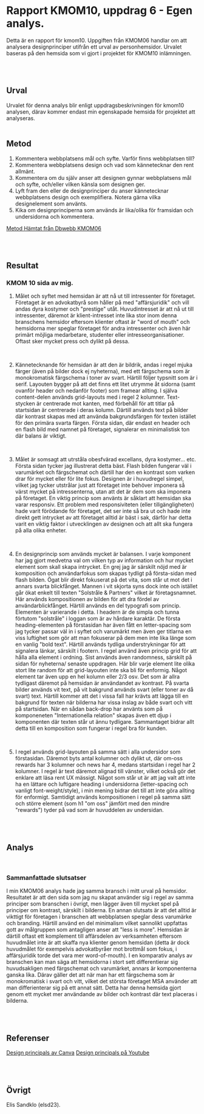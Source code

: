 # Rapport KMOM10, uppdrag 6 - Egen analys.

Detta är en rapport för kmom10. Uppgiften från KMOM06 handlar om att analysera designprinciper utifrån ett urval av personhemsidor. Urvalet baseras på den hemsida som vi gjort i projektet för KMOM10 inlämningen.

<br>
<br>

## Urval
Urvalet för denna analys blir enligt uppdragsbeskrivningen för kmom10 analysen, därav kommer endast min egenskapade hemsida för projektet att analyseras.
<br>
<br>

## Metod

1) Kommentera webbplatsens mål och syfte. Varför finns webbplatsen till?
2) Kommentera webbplatsens design och vad som kännetecknar den rent allmänt.
3) Kommentera om du själv anser att designen gynnar webbplatsens mål och syfte, och/eller vilken känsla som designen ger.
4) Lyft fram den eller de designprinciper du anser kännetecknar webbplatsens design och exemplifiera. Notera gärna vilka designelement som använts.
5) Kika om designprinciperna som används är lika/olika för framsidan och undersidorna och kommentera.

[Metod Hämtat från Dbwebb KMOM06](https://dbwebb.se/uppgift/utvardera-webbplatsers-designprinciper-v2)

<br>
<br>

## Resultat

### KMOM 10 sida av mig.

1) Målet och syftet med hemsidan är att nå ut till intressenter för företaget. Företaget är en advokatbyrå som håller på med "affärsjuridik" och vill andas dyra kostymer och "prestige" utåt. Huvudintresset är att nå ut till intressenter, däremot är klient-intresset inte lika stor inom denna branschens hemsidor eftersom klienter oftast är "word of mouth" och hemsidorna mer speglar företaget för andra intressenter och även här primärt möjliga medarbetare, studenter eller intresseorganisationer. Oftast sker mycket press och dylikt på dessa.

<br>

2) Kännetecknande för hemsidan är att den är bildrik, andas i regel mjuka färger (även på bilder dock ej nyheterna), med ett färgschema som är monokromatisk färgschema i toner av svart. Härtill följer typsnitt som är i serif. Layouten bygger på att det finns ett litet utrymme åt sidorna (samt ovanför header och nedanför footer) som framear allting. I själva content-delen används grid-layouts med i regel 2 kolumner. Text-stycken är centrerade mot kanten, med förbehåll för att titlar på startsidan är centrerade i deras kolumn. Därtill används text på bilder där kontrast skapas med att använda bakgrundsfärgen för texten istället för den primära svarta färgen. Första sidan, där endast en header och en flash bild med namnet på företaget, signalerar en minimalistisk ton där balans är viktigt.

<br>

3) Målet är somsagt att utrståla obesfvärad excellans, dyra kostymer... etc. Första sidan tycker jag illustrerat detta bäst. Flash bilden fungerar väl i varumärket och färgschemat och därtill har den en kontrast som varken drar för mycket eller för lite fokus. Designen är i huvudregel simpel, vilket jag tycker utstrålar just att företaget inte behöver imponera så värst mycket på intressenterna, utan att det är dem som ska imponera på företaget. En viktig princip som använts är såklart att hemsidan ska varar responsiv. Ett problem med responsiviteten (eller tillgängligheten) hade varit förödande för företaget, det ser inte så bra ut och hade inte direkt gett intrycket av att företaget alltid är bäst i sak, därför har detta varit en viktig faktor i utvecklingen av designen och att allt ska fungera på alla olika enheter.

<br>

4) En designprincip som används mycket är balansen. I varje komponent har jag gjort medvetna val om vilken typ av information och hur mycket element som skall skapa intrycket. En grej jag är särskilt nöjd med är komposition och användarfokus som skapas tydligt på första-sidan med flash bilden. Ögat blir direkt fokuserat på det vita, som står ut mot det i annars svarta blickfånget. Mannen i vit skjorta syns dock inte och istället går ökat enkelt till texten "Solstråle & Partners" vilket är företagsnamnet. Här används kompositionen av bilden för att dra fördel av användarblickfånget. Härtill används en del typografi som princip. Elementen är varierande i detta. I headern är de simpla och tunna förtutom "solstråle" i loggan som är av hårdare karaktär. De första heading-elementen på förstasidan har även fått en letter-spacing som jag tycker passar väl in i syftet och varumärkt men även ger titlarna en viss luftighet som gör att man fokuserar på dem men inte lika länge som en vanlig "bold text". Härtill används tydliga understrykningar för att signalera länkar, särskilt i footern. I regel använd även princip grid för att hålla alla element i ordning. Sist används även randomness, särskilt på sidan för nyheterna/ senaste uppdragen. Här blir varje element lite olika stort lite random för att grid-layouten inte ska bli för enformig. Något element tar även upp en hel kolumn eller 2/3 osv. Det som är allra tydligast däremot på hemsidan är användandet av kontrast. På svarta bilder används vit text, på vit bakgrund används svart (eller toner av då svart) text. Härtill kommer att det i vissa fall har krävts att lägga till en bakgrund för texten när bilderna har vissa inslag av både svart och vitt på startsidan. När en sådan back-drop har använts som på komponeneten "Internationella relation" skapas även ett djup i komponenten där texten står ut ännu tydligare. Sammantaget bidrar allt detta till en komposition som fungerar i regel bra för kunden.

<br>

5) I regel används grid-layouten på samma sätt i alla undersidor som förstasidan. Däremot byts antal kolumner och dylikt ut, där om-oss rewards har 3 kolumner och news har 4, medans startsidan i regel har 2 kolumner. I regel är text däremot alignad till vänster, vilket också gör det enklare att läsa rent UX mässigt. Något som står ut är att jag valt att inte ha en lättare och luftigare heading i undersidorna (letter-spacing och vanligt font-weight/style), i min mening bidrar det till att inte göra allting för enformigt. Samtidigt används kompositionen i regel på samma sätt och större element (som h1 "om oss" jämfört med den mindre "rewards") tyder på vad som är huvuddelen av undersidan.

<br>
<br>

## Analys

<br>

### Sammanfattade slutsatser

I min KMOM06 analys hade jag samma bransch i mitt urval på hemsidor. Resultatet är att den sida som jag nu skapat använder sig i regel av samma principer som branschen i övrigt, men lägger även till mycket spel på principer om kontrast, särskilt i bilderna. En annan slutsats är att det alltid är vikttigt för företagen i branschen att webbplatsen speglar dess varumärke och branding. Härtill använd en del minimalism vilket sannolikt uppfattas gott av målgruppen som antagligen anser att "less is more". Hemsidan är därtill oftast ett komplement till affärsdelen av verksamheten eftersom huvudmålet inte är att skaffa nya klienter genom hemsidan (detta är dock huvudmålet för exempelvis advokatbyråer mot brottmål som fokus, i affärsjuridik torde det vara mer word-of-mouth). I en komparativ analys av branschen kan man säga att hemsidorna i stort sett differentierar sig huvudsakligen med färgschemat och varumärket, annars är komponenterna ganska lika. Därav gäller det att när man har ett färgschema som är monokromatisk i svart och vitt, vilket det största företaget MSA använder att man differienterar sig på ett annat sätt. Detta har denna hemsida gjort genom ett mycket mer användande av bilder och kontrast där text placeras i bilderna.

<br>
<br>

## Referenser

[Design principals av Canva](https://www.canva.com/learn/design-elements-principles/)
[Design principals på Youtube](https://www.youtube.com/playlist?list=PLKtP9l5q3ce-oz7aoBkk-oEn4xzGbtqxU)

<br>
<br>

## Övrigt

Elis Sandklo (elsd23).
